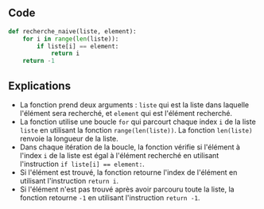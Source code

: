 ## Code

```python
def recherche_naive(liste, element):
    for i in range(len(liste)):
        if liste[i] == element:
            return i
    return -1
```

## Explications

- La fonction prend deux arguments : ```liste``` qui est la liste dans laquelle l'élément sera recherché, et ```element``` qui est l'élément recherché.
- La fonction utilise une boucle ```for``` qui parcourt chaque index ```i``` de la liste ```liste``` en utilisant la fonction ```range(len(liste))```. La fonction ```len(liste)``` renvoie la longueur de la liste.
- Dans chaque itération de la boucle, la fonction vérifie si l'élément à l'index ```i``` de la liste est égal à l'élément recherché en utilisant l'instruction ```if liste[i] == element:```.
- Si l'élément est trouvé, la fonction retourne l'index de l'élément en utilisant l'instruction ```return i```.
- Si l'élément n'est pas trouvé après avoir parcouru toute la liste, la fonction retourne ```-1``` en utilisant l'instruction ```return -1```.